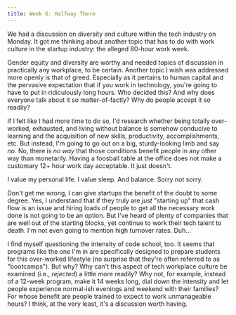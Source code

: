 ```yaml
---
title: Week 6: Halfway There
---
```


We had a discussion on diversity and culture within the tech industry on Monday. It got me thinking about another topic that has to do with work culture in the startup industry: the alleged 80-hour work week. 

Gender equity and diversity are worthy and needed topics of discussion in practically any workplace, to be certain. Another topic I wish was addressed more openly is that of greed. Especially as it pertains to human capital and the pervasive expectation that if you work in technology, you're going to have to put in ridiculously long hours. Who decided this? And why does everyone talk about it so matter-of-factly? Why do people accept it so readily? 

If I felt like I had more time to do so, I'd research whether being totally over-worked, exhausted, and living without balance is somehow conducive to learning and the acquisition of new skills, productivity, accomplishments, etc. But instead, I'm going to go out on a big, sturdy-looking limb and say *no*. No, there is *no way* that those conditions benefit people in any other way than monetarily. Having a foosball table at the office does not make a customary 12+ hour work day acceptable. It just doesn't.

I value my personal life. I value sleep. And balance. Sorry not sorry.

Don't get me wrong, I can give startups the benefit of the doubt to some degree. Yes, I understand that if they truly are *just* "starting up" that cash flow is an issue and hiring loads of people to get all the necessary work done is not going to be an option. But I've heard of plenty of companies that are well out of the starting blocks, yet continue to work their tech talent to death. I'm not even going to mention high turnover rates. Duh...

I find myself questioning the intensity of code school, too. It seems that programs like the one I'm in are specifically designed to prepare students for this over-worked lifestyle (no surprise that they're often referred to as "bootcamps"). But why? Why can't this aspect of tech workplace culture be examined (i.e., *rejected*) a little more readily? Why not, for example, instead of a 12-week program, make it 14 weeks long, dial down the intensity and let people experience normal-ish evenings and weekend with their families? For whose benefit are people trained to expect to work unmanageable hours? I think, at the very least, it's a discussion worth having. 

